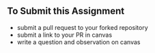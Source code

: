 ## To Submit this Assignment
  * submit a pull request to your forked repository
  * submit a link to your PR in canvas
  * write a question and observation on canvas
